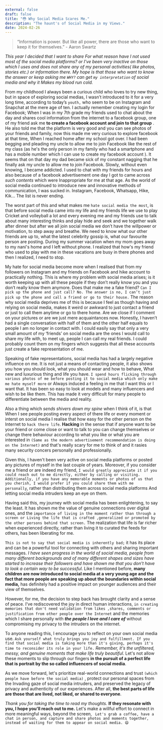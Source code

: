 ```yaml
---
external: false
draft: false
title: "😳 Why Social Media Scares Me."
description: "The haunt's of Social Media in my Views."
date: 2024-02-26
---
```

> “Information is power. But like all power, there are those who want to keep it for themselves.” -  Aaron Swartz

_This year I decided that I want to share For what reason have I not used most of the social media platforms? or I've been very inactive on those which I uses and does not share any of my personal activities( like photos, stories etc.) or information there. My hope is that those who want to know the answer or keep asking me `WHY?` can get `my interpretation` of social media and why it Makes my blood run cold._

From my childhood I always been a curious child who loves to try new thing, but in space of exploring social medias, I wasn’t introduced to it for a very long time, according to today’s `youth,` who seem to be on Instagram and Snapchat at the mere age of ten. I actually remember creating my login for Facebook; When I was in my 7th grade my friends used to chat about the day and shares cool information from the internet to a facebook group, one of my friend ask me **to create a facebook account and join to that group** . He also told me that the platform is very good and you can see photos of your friends and family, now this made me very curious to explore facebook at that time, When I reached home after my school got over. I had been begging and pleading my uncle to allow me to join Facebook like the rest of my class (as he's the only person in my family who had a smartphone and has a mobile number which I can use to create my facebook account ). It seems that on that day my dad became sick of my constant nagging that he finally ask my uncle to allow me to join Facebook. Slowly, without even knowing, I became addicted. I used to chat with my friends for hours and also because of a facebook advertisement one day I got to came across _such contents_ which were Inappropriate for me at that age. As the world of social media continued to introduce new and innovative methods of communication, I was sucked in. Instagram, Facebook, Whatsapp, Hike, Kik… The list is never ending. 


The worst part of this and what makes me `hate social media the most`, is that before social media came into my life and my friends life we use to play Cricket and volleyball a lot and every evening me and my friends use to talk about many interesting thinks and play hide and seek and we together walk after dinner but after we all join social media we don’t have the willpower or motivation, to step away and breathe. We need to know what our other friends are up to, what the latest celebrity gossip is, what our favourite person are posting. During my summer vacation when my mom goes away to my nani's home and I left without phone. I realized that how's my friend who used to play with me in these vacations are busy in there phones and then I realized, I need to stop.

My hate for social media become more when I realised that from my followers on Instagram and my friends on Facebook and hike account to practically nothing. This is where my problem with social media arises; is it worth keeping up with all these people if they don’t really know you and you don’t really know them anymore. Does that make me a fake friend? `Can I pick up the phone and just call? No. The answer is no, I can’t just pick up the phone and call a friend or go to their house.` The reason why social media deprives me of this is because I feel as though having and relying on social media, makes it weird or awkward to just contact a friend or just to call them anytime or go to there home. Are we close if I comment on your pictures or are we just mere acquaintances now. Honestly, I haven’t had a single conversation with half of them and the other half equals to people I am no longer in contact with. I could easily say that only a very small amount of my ‘friends’ on social media are the ones I would call to share my life with, to meet up, people I can call my real friends. I could probably count them on my fingers which suggests that all these accounts just create a fake representation of me.

Speaking of fake representations, social media has had a largely negative influence on me. It is not just a means of contacting people, it also shows you how you should look, what you should wear and how to behave, What new and luxurious thing and life you have. `I spend hours flicking through various photos of me before posting it to social media which only make me hate myself more` or Always induced a feeling in me that I want this or I want that. It has been so easy to look at models and many influencers and wish to be like them. This has made it very difficult for many people to differentiate between the media and reality.

Also a thing which _sends shivers down my spine_ when I think of it, is that When I see people posting every aspect of there life or every moment or interst on social media I realise that how easy for the other person on the Internet to `hack there life`. **Hacking** in the sense that if anyone want to be your friend or come close or want to talk to you can change themselves or change there behaviour according to what you like or what you are interested in `(Same as the modern advertisement recommendation is doing on the Internet)` and that's really scary for me to think of and it rasies many security concers personally and professionally. 


Given this, I haven't been very active on social media platforms or posted any pictures of myself in the last couple of years. Moreover, if you consider me a friend or are indeed my friend, `I would greatly appreciate it if you could reach out to me directly, either by calling or visiting. Additionally, if you have any memorable moments or photos of us that you cherish, I would prefer if you could share them with me personally`, rather than distributing them across social media platforms And letting social media intruders keep an eye on them.


Having said this, my journey with social media has been enlightening, to say the least. It has shown me the value of genuine connections over digital ones, and the `importance of living in the moment rather than through a screen or Living the life that is crafted ,generalized or promoted by the other persons behind that screen.` The realization that life is far richer when experienced directly, rather than living it to curated the feeds for others, has been liberating for me.

`This is not to say that social media is inherently bad;` it has its place and can be a powerful tool for connecting with others and sharing important messages. _I have seen progress in the world of social media, people from many different backgrounds and of many different shapes and sizes have started to increase their followers and have shown me that you don’t have to look a certain way to be successful_. Like I mentioned before, **many children are now introduced to social media at a very young age and the fact that more people are speaking up about the boundaries within social media,** has definitely had a positive impact on younger audiences and their view of themselves. 

However, for me, the decision to step back has brought clarity and a sense of peace. I've rediscovered the joy in direct human interactions, `in creating memories that don't need validation from likes ,shares, comments or justification from other people over the Internet` and the memories which I share personally with **_the people I love and I care of_** without compromising my privacy to the intruders on the internet.

To anyone reading this, I encourage you to reflect on your own social media use. `Ask yourself what truly brings you joy and fulfillment. If you find that social media is taking more than it's giving, perhaps it's time to reconsider its role in your life.` _Remember, it's the unfiltered, messy, and genuine moments that make life truly beautiful_. Let's not allow these moments to slip through our fingers **in the pursuit of a perfect life that is portrait by the so called influencers of social media**.

As we move forward, let's prioritize real-world connections and trust `(which people have before the social media)` , protect our personal spaces from the Invading gaze of social media intruders, and preserved the legacy of privacy and authenticity of our experiences. After all, **the best parts of life are those that are lived, not liked, or shared to everyone**.

_Thank you for taking the time to read my thoughts._ **If they resonate with you, I hope you'll reach out to me.** Let's make a willful effort to connect in more meaningful ways, beyond the screen, `
Let's grab a coffee, have a chat in person, and capture and share photos and moments together, instead of waiting for them to appear on social media. 😄`